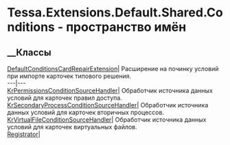 # Tessa.Extensions.Default.Shared.Conditions - пространство имён
## __Классы
[DefaultConditionsCardRepairExtension](T_Tessa_Extensions_Default_Shared_Conditions_DefaultConditionsCardRepairExtension.htm)|
Расширение на починку условий при импорте карточек типового решения.  
---|---  
[KrPermissionsConditionSourceHandler](T_Tessa_Extensions_Default_Shared_Conditions_KrPermissionsConditionSourceHandler.htm)|
Обработчик источника данных условий для карточек правил доступа.  
[KrSecondaryProcessConditionSourceHandler](T_Tessa_Extensions_Default_Shared_Conditions_KrSecondaryProcessConditionSourceHandler.htm)|
Обработчик источника данных условий для карточек вторичных процессов.  
[KrVirtualFileConditionSourceHandler](T_Tessa_Extensions_Default_Shared_Conditions_KrVirtualFileConditionSourceHandler.htm)|
Обработчик источника данных условий для карточек виртуальных файлов.  
[Registrator](T_Tessa_Extensions_Default_Shared_Conditions_Registrator.htm)|
